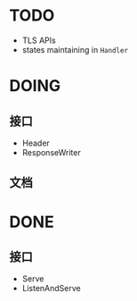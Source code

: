 # TODO
- TLS APIs
- states maintaining in `Handler`

# DOING
## 接口
- Header
- ResponseWriter

## 文档

# DONE
## 接口
- Serve
- ListenAndServe
